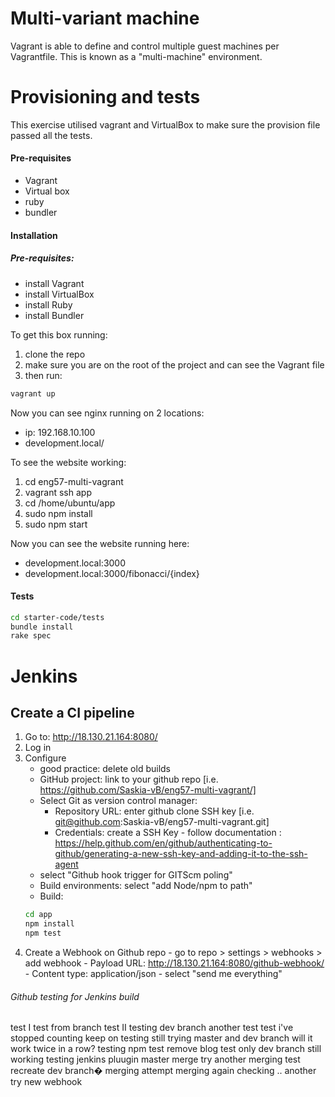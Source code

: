 # Multi-variant machine

Vagrant is able to define and control multiple guest machines per Vagrantfile. This is known as a "multi-machine" environment.

# Provisioning and tests

This exercise utilised vagrant and VirtualBox to make sure the provision file passed all the tests.

#### Pre-requisites
- Vagrant
- Virtual box
- ruby
- bundler

#### Installation

##### Pre-requisites:
- install Vagrant
- install VirtualBox
- install Ruby
- install Bundler

To get this box running:
1. clone the repo
2. make sure you are on the root of the project and can see the Vagrant file
3. then run:
```bash
vagrant up
```

Now you can see nginx running on 2 locations:
- ip: 192.168.10.100
- development.local/

To see the website working:
1. cd eng57-multi-vagrant
2. vagrant ssh app
3. cd /home/ubuntu/app
4. sudo npm install
5. sudo npm start

Now you can see the website running here:
- development.local:3000
- development.local:3000/fibonacci/{index}



#### Tests

```bash
cd starter-code/tests
bundle install
rake spec
```


# Jenkins

## Create a CI pipeline
 1. Go to: http://18.130.21.164:8080/
 2. Log in
 3. Configure
    - good practice: delete old builds
    - GitHub project: link to your github repo [i.e. https://github.com/Saskia-vB/eng57-multi-vagrant/]
    - Select Git as version control manager:
        - Repository URL: enter github clone SSH key [i.e. git@github.com:Saskia-vB/eng57-multi-vagrant.git]
        - Credentials: create a SSH Key - follow documentation : https://help.github.com/en/github/authenticating-to-github/generating-a-new-ssh-key-and-adding-it-to-the-ssh-agent
    - select "Github hook trigger for GITScm poling"
    - Build environments: select "add Node/npm to path"
    - Build:
    ```bash
    cd app
    npm install
    npm test
    ```
  4. Create a Webhook on Github repo - go to repo > settings > webhooks > add webhook
    - Payload URL: http://18.130.21.164:8080/github-webhook/
    - Content type: application/json
    - select "send me everything"



###### Github testing for Jenkins build
test I
test from branch
test II
testing dev branch
another test
test i've stopped counting
keep on testing
still trying
master and dev branch
will it work twice in a row?
testing
npm test
remove blog test
only dev branch
still working
testing jenkins pluugin
master merge try
another merging test
recreate dev branch�
merging attempt
merging again
checking
..
another try
new webhook
